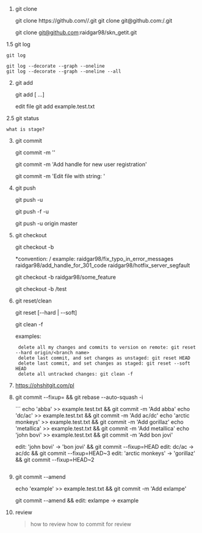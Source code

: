 1. git clone

	<NOT RECOMMENDED>
	git clone https://github.com/<user>/<repo>.git

	<RECOMMENDED>
	git clone git@github.com:<user>/<repo>.git

	<instruction>

	git clone git@github.com:raidgar98/skn_getit.git

1.5 git log

	git log

	git log --decorate --graph --oneline
	git log --decorate --graph --oneline --all

2. git add

	git add <file> [<file> ...]

	<instruction>

	edit file
	git add example.test.txt

2.5 git status

	what is stage?

3. git commit

	git commit -m '<message>'

	git commit -m 'Add handle for new user registration'

	<instruction>

	git commit -m 'Edit file with string: <string>'

4. git push

	git push -u <remote name> <branch name>

	<DO NOT USE ON MAIN BRANCHES>
	git push -f -u <remote name> <branch name>

	<instruction>

	git push -u origin master

5. git checkout

	git checkout -b <new branch name>

	*convention: <nick>/<job name>
		example:	raidgar98/fix_typo_in_error_messages
					raidgar98/add_handle_for_301_code
					raidgar98/hotfix_server_segfault

	git checkout -b raidgar98/some_feature

	<instruction>

	git checkout -b <nick>/test

6. git reset/clean

	git reset [--hard | --soft] <ref to reset to>

	git clean -f

	examples:

		delete all my changes and commits to version on remote: git reset --hard origin/<branch name>
		delete last commit, and set changes as unstaged: git reset HEAD
		delete last commit, and set changes as staged: git reset --soft HEAD
		delete all untracked changes: git clean -f

7. https://ohshitgit.com/pl


8. git commit --fixup=<ref> && git rebase --auto-squash -i <ref>

	<instruction>
	```
	echo 'abba' >> example.test.txt && git commit -m 'Add abba'
	echo 'dc/ac' >> example.test.txt && git commit -m 'Add ac/dc'
	echo 'arctic monkeys' >> example.test.txt && git commit -m 'Add gorillaz'
	echo 'metallica' >> example.test.txt && git commit -m 'Add metallica'
	echo 'john bovi' >> example.test.txt && git commit -m 'Add bon jovi'

	edit: 'john bovi' -> 'bon jovi' && git commit --fixup=HEAD
	edit: dc/ac -> ac/dc && git commit --fixup=HEAD~3
	edit: 'arctic monkeys' -> 'gorillaz' && git commit --fixup=HEAD~2
	```

9. git commit --amend

	<instruction>
	echo 'example' >> example.test.txt && git commit -m 'Add exlampe'

	git commit --amend && edit: exlampe -> example

10. review

	> how to review
	> how to commit for review
